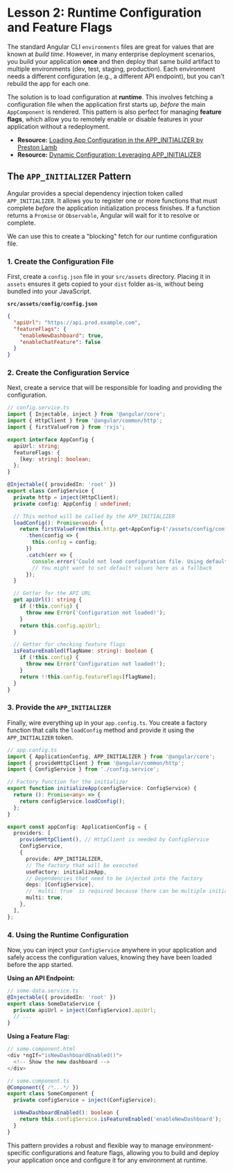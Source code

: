 # Lesson 2: Runtime Configuration and Feature Flags

The standard Angular CLI `environments` files are great for values that are known at *build time*. However, in many enterprise deployment scenarios, you build your application **once** and then deploy that same build artifact to multiple environments (dev, test, staging, production). Each environment needs a different configuration (e.g., a different API endpoint), but you can't rebuild the app for each one.

The solution is to load configuration at **runtime**. This involves fetching a configuration file when the application first starts up, *before* the main `AppComponent` is rendered. This pattern is also perfect for managing **feature flags**, which allow you to remotely enable or disable features in your application without a redeployment.

- **Resource:** [Loading App Configuration in the APP_INITIALIZER by Preston Lamb](https://www.prestonlamb.com/blog/loading-app-config-in-app-initializer/)
- **Resource:** [Dynamic Configuration: Leveraging APP_INITIALIZER](https://angular.love/dynamic-configuration-leveraging-app-initializer/)

## The `APP_INITIALIZER` Pattern

Angular provides a special dependency injection token called `APP_INITIALIZER`. It allows you to register one or more functions that must complete *before* the application initialization process finishes. If a function returns a `Promise` or `Observable`, Angular will wait for it to resolve or complete.

We can use this to create a "blocking" fetch for our runtime configuration file.

### 1. Create the Configuration File

First, create a `config.json` file in your `src/assets` directory. Placing it in `assets` ensures it gets copied to your `dist` folder as-is, without being bundled into your JavaScript.

**`src/assets/config/config.json`**
```json
{
  "apiUrl": "https://api.prod.example.com",
  "featureFlags": {
    "enableNewDashboard": true,
    "enableChatFeature": false
  }
}
```

### 2. Create the Configuration Service

Next, create a service that will be responsible for loading and providing the configuration.

```typescript
// config.service.ts
import { Injectable, inject } from '@angular/core';
import { HttpClient } from '@angular/common/http';
import { firstValueFrom } from 'rxjs';

export interface AppConfig {
  apiUrl: string;
  featureFlags: {
    [key: string]: boolean;
  };
}

@Injectable({ providedIn: 'root' })
export class ConfigService {
  private http = inject(HttpClient);
  private config: AppConfig | undefined;

  // This method will be called by the APP_INITIALIZER
  loadConfig(): Promise<void> {
    return firstValueFrom(this.http.get<AppConfig>('/assets/config/config.json'))
      .then(config => {
        this.config = config;
      })
      .catch(err => {
        console.error('Could not load configuration file. Using default values.', err);
        // You might want to set default values here as a fallback
      });
  }

  // Getter for the API URL
  get apiUrl(): string {
    if (!this.config) {
      throw new Error('Configuration not loaded!');
    }
    return this.config.apiUrl;
  }

  // Getter for checking feature flags
  isFeatureEnabled(flagName: string): boolean {
    if (!this.config) {
      throw new Error('Configuration not loaded!');
    }
    return !!this.config.featureFlags[flagName];
  }
}
```

### 3. Provide the `APP_INITIALIZER`

Finally, wire everything up in your `app.config.ts`. You create a factory function that calls the `loadConfig` method and provide it using the `APP_INITIALIZER` token.

```typescript
// app.config.ts
import { ApplicationConfig, APP_INITIALIZER } from '@angular/core';
import { provideHttpClient } from '@angular/common/http';
import { ConfigService } from './config.service';

// Factory function for the initializer
export function initializeApp(configService: ConfigService) {
  return (): Promise<any> => {
    return configService.loadConfig();
  };
}

export const appConfig: ApplicationConfig = {
  providers: [
    provideHttpClient(), // HttpClient is needed by ConfigService
    ConfigService,
    {
      provide: APP_INITIALIZER,
      // The factory that will be executed
      useFactory: initializeApp,
      // Dependencies that need to be injected into the factory
      deps: [ConfigService],
      // `multi: true` is required because there can be multiple initializers
      multi: true,
    },
  ],
};
```

### 4. Using the Runtime Configuration

Now, you can inject your `ConfigService` anywhere in your application and safely access the configuration values, knowing they have been loaded before the app started.

**Using an API Endpoint:**
```typescript
// some-data.service.ts
@Injectable({ providedIn: 'root' })
export class SomeDataService {
  private apiUrl = inject(ConfigService).apiUrl;
  // ...
}
```

**Using a Feature Flag:**
```typescript
// some.component.html
<div *ngIf="isNewDashboardEnabled()">
  <!-- Show the new dashboard -->
</div>

// some.component.ts
@Component({ /*...*/ })
export class SomeComponent {
  private configService = inject(ConfigService);

  isNewDashboardEnabled(): boolean {
    return this.configService.isFeatureEnabled('enableNewDashboard');
  }
}
```

This pattern provides a robust and flexible way to manage environment-specific configurations and feature flags, allowing you to build and deploy your application once and configure it for any environment at runtime.